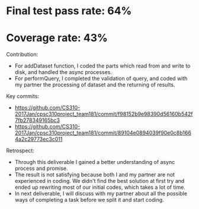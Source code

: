 Final test pass rate: 64%  
==========================
Coverage rate: 43%
==========================

Contribution:   
 * For addDataset function, I coded the parts which read from and write to disk, and handled the async processes.  
 * For performQuery, I completed the validation of query, and coded with my partner the processing of dataset and the returning of results.

Key commits:  
 * https://github.com/CS310-2017Jan/cpsc310project_team181/commit/f98152b9e98390d56160b542f7fb278349165bc3  
 * https://github.com/CS310-2017Jan/cpsc310project_team181/commit/89104e0894039f90e0c8b1664a2c29773ec3c011
 
Retrospect:  
 * Through this deliverable I gained a better understanding of async process and promise.   
 * The result is not satisfying because both I and my partner are not experienced in coding. We didn't find the best solution at first try and ended up rewriting most of our initial codes, which takes a lot of time.  
 * In next deliverable, I will discuss with my partner about all the possible ways of completing a task before we split it and start coding.  

